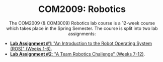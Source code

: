 <center>

# COM2009: Robotics

The COM2009 (& COM3009) Robotics lab course is a 12-week course which takes place in the Spring Semester. The course is split into two lab assignments:

</center>

* [**Lab Assignment #1**: "An Introduction to the Robot Operating System (ROS)" (Weeks 1-6)](./la1).
* [**Lab Assignment #2**: "A Team Robotics Challenge" (Weeks 7-12)](./la2).